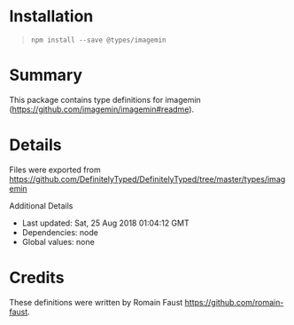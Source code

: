 # Installation
> `npm install --save @types/imagemin`

# Summary
This package contains type definitions for imagemin (https://github.com/imagemin/imagemin#readme).

# Details
Files were exported from https://github.com/DefinitelyTyped/DefinitelyTyped/tree/master/types/imagemin

Additional Details
 * Last updated: Sat, 25 Aug 2018 01:04:12 GMT
 * Dependencies: node
 * Global values: none

# Credits
These definitions were written by Romain Faust <https://github.com/romain-faust>.
